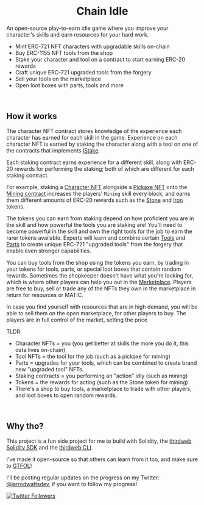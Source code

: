 <h1 align='center'>Chain Idle</h1>

An open-source play-to-earn idle game where you improve your character's skills and earn resources for your hard work.

- Mint ERC-721 NFT characters with upgradable skills on-chain
- Buy ERC-1155 NFT tools from the shop
- Stake your character and tool on a contract to start earning ERC-20 rewards
- Craft unique ERC-721 upgraded tools from the forgery
- Sell your tools on the marketplace
- Open loot boxes with parts, tools and more

</p>

<br />

## How it works

The character NFT contract stores knowledge of the experience each character has earned for each skill in the game. Experience on each character NFT is earned by staking the character along with a tool on one of the contracts that implements [IStake](./contracts/contracts/interface/IStake.sol).

Each staking contract earns experience for a different skill, along with ERC-20 rewards for performing the staking; both of which are different for each staking contract.

For example, staking a [Character NFT](./contracts/contracts/PlayerCharacters.sol) alongside a [Pickaxe NFT](./contracts/contracts/mining/tools) onto the [Mining contract](./contracts/contracts/mining/Mining.sol) increases the players' `Mining` skill every block, and earns them different amounts of ERC-20 rewards such as the [Stone](./contracts/contracts/mining/rewards/Stone.sol) and [Iron](./contracts/contracts/mining/rewards/Iron.sol) tokens.

The tokens you can earn from staking depend on how proficient you are in the skill and how powerful the tools you are staking are! You'll need to become powerful in the skill and own the right tools for the job to earn the rarer tokens available. Experts will learn and combine certain [Tools](./contracts/contracts/interface/ITool.sol) and [Parts](./contracts/contracts/interface/IPart.sol) to create unique ERC-721 "upgraded tools" from the forgery that enable even stronger capabilities.

You can buy tools from the shop using the tokens you earn, by trading in your tokens for tools, parts, or special loot boxes that contain random rewards. Sometimes the shopkeeper doesn't have what you're looking for, which is where other players can help you out in the [Marketplace](https://portal.thirdweb.com/pre-built-contracts/marketplace). Players are free to buy, sell or trade any of the NFTs they own in the marketplace in return for resources or MATIC.

In case you find yourself with resources that are in high demand, you will be able to sell them on the open marketplace, for other players to buy. The players are in full control of the market, setting the price

TLDR:

- Character NFTs = you (you get better at skills the more you do it, this data lives on-chain)
- Tool NFTs = the tool for the job (such as a pickaxe for mining)
- Parts = upgrades for your tools, which can be combined to create brand new "upgraded tool" NFTs.
- Staking contracts = you performing an "action" idly (such as mining)
- Tokens = the rewards for acting (such as the Stone token for mining)
- There's a shop to buy tools, a marketplace to trade with other players, and loot boxes to open random rewards.

<br/>

## Why tho?

This project is a fun side project for me to build with Solidity, the [thirdweb Solidity SDK](https://portal.thirdweb.com/thirdweb-deploy/contract-extensions?utm_source=chainidle) and the [thirdweb CLI](https://portal.thirdweb.com/thirdweb-deploy/thirdweb-cli?utm_source=chainidle).

I've made it open-source so that others can learn from it too, and make sure to [GTFOL](https://twitter.com/_buildspace/status/1544437128620384258)!

I'll be posting regular updates on the progress on my Twitter: [@jarrodwattsdev](https://twitter.com/jarrodwattsdev), if you want to follow my progress!

[![Twitter Followers](https://img.shields.io/twitter/follow/jarrodwattsdev?label=Twitter%20Followers!&style=social)](https://twitter.com/intent/follow?screen_name=jarrodwattsdev)
